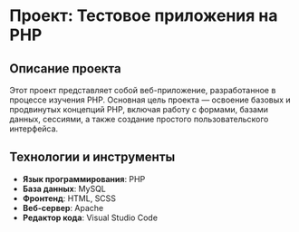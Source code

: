 # Проект: Тестовое приложения на PHP

## Описание проекта

Этот проект представляет собой веб-приложение, разработанное в процессе изучения PHP. Основная цель проекта — освоение базовых и продвинутых концепций PHP, включая работу с формами, базами данных, сессиями, а также создание простого пользовательского интерфейса.

## Технологии и инструменты

- **Язык программирования**: PHP
- **База данных**: MySQL
- **Фронтенд**: HTML, SCSS
- **Веб-сервер**: Apache 
- **Редактор кода**: Visual Studio Code 

